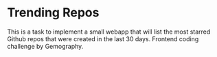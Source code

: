 # Trending Repos

This is a task to implement a small webapp that will list the most starred Github repos that were created in the last 30 days. Frontend coding challenge by Gemography.
